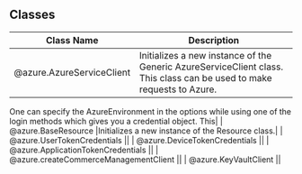 ## Classes
| Class Name | Description |
|---|---|
| @azure.AzureServiceClient |Initializes a new instance of the Generic AzureServiceClient class. This class can be used to make requests to Azure.
One can specify the AzureEnvironment in the options while using one of the login methods which gives you a credential object.
This|
| @azure.BaseResource |Initializes a new instance of the Resource class.|
| @azure.UserTokenCredentials ||
| @azure.DeviceTokenCredentials ||
| @azure.ApplicationTokenCredentials ||
| @azure.createCommerceManagementClient ||
| @azure.KeyVaultClient ||
